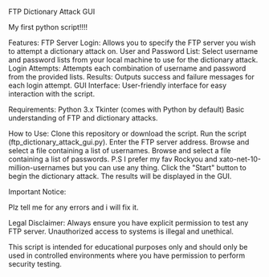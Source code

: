 FTP Dictionary Attack GUI

My first python script!!!!

Features:
FTP Server Login: Allows you to specify the FTP server you wish to attempt a dictionary attack on.
User and Password List: Select username and password lists from your local machine to use for the dictionary attack.
Login Attempts: Attempts each combination of username and password from the provided lists.
Results: Outputs success and failure messages for each login attempt.
GUI Interface: User-friendly interface for easy interaction with the script.

Requirements:
Python 3.x
Tkinter (comes with Python by default)
Basic understanding of FTP and dictionary attacks.

How to Use:
Clone this repository or download the script.
Run the script (ftp_dictionary_attack_gui.py).
Enter the FTP server address.
Browse and select a file containing a list of usernames.
Browse and select a file containing a list of passwords.
P.S I prefer my fav Rockyou and xato-net-10-million-usernames but you can use any thing.
Click the "Start" button to begin the dictionary attack.
The results will be displayed in the GUI.

Important Notice:

Plz tell me for any errors and i will fix it. 

Legal Disclaimer: Always ensure you have explicit permission to test any FTP server. Unauthorized access to systems is illegal and unethical.

This script is intended for educational purposes only and should only be used in controlled environments where you have permission to perform security testing.
